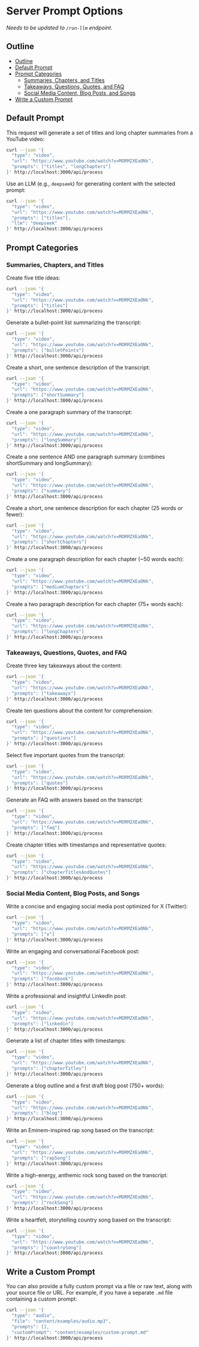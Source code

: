 # Server Prompt Options

*Needs to be updated to `/run-llm` endpoint.*

## Outline

- [Outline](#outline)
- [Default Prompt](#default-prompt)
- [Prompt Categories](#prompt-categories)
  - [Summaries, Chapters, and Titles](#summaries-chapters-and-titles)
  - [Takeaways, Questions, Quotes, and FAQ](#takeaways-questions-quotes-and-faq)
  - [Social Media Content, Blog Posts, and Songs](#social-media-content-blog-posts-and-songs)
- [Write a Custom Prompt](#write-a-custom-prompt)

## Default Prompt

This request will generate a set of titles and long chapter summaries from a YouTube video:

```bash
curl --json '{
  "type": "video",
  "url": "https://www.youtube.com/watch?v=MORMZXEaONk",
  "prompts": ["titles", "longChapters"]
}' http://localhost:3000/api/process
```

Use an LLM (e.g., `deepseek`) for generating content with the selected prompt:

```bash
curl --json '{
  "type": "video",
  "url": "https://www.youtube.com/watch?v=MORMZXEaONk",
  "prompts": ["titles"],
  "llm": "deepseek"
}' http://localhost:3000/api/process
```

## Prompt Categories

### Summaries, Chapters, and Titles

Create five title ideas:

```bash
curl --json '{
  "type": "video",
  "url": "https://www.youtube.com/watch?v=MORMZXEaONk",
  "prompts": ["titles"]
}' http://localhost:3000/api/process
```

Generate a bullet-point list summarizing the transcript:

```bash
curl --json '{
  "type": "video",
  "url": "https://www.youtube.com/watch?v=MORMZXEaONk",
  "prompts": ["bulletPoints"]
}' http://localhost:3000/api/process
```

Create a short, one sentence description of the transcript:

```bash
curl --json '{
  "type": "video",
  "url": "https://www.youtube.com/watch?v=MORMZXEaONk",
  "prompts": ["shortSummary"]
}' http://localhost:3000/api/process
```

Create a one paragraph summary of the transcript:

```bash
curl --json '{
  "type": "video",
  "url": "https://www.youtube.com/watch?v=MORMZXEaONk",
  "prompts": ["longSummary"]
}' http://localhost:3000/api/process
```

Create a one sentence AND one paragraph summary (combines shortSummary and longSummary):

```bash
curl --json '{
  "type": "video",
  "url": "https://www.youtube.com/watch?v=MORMZXEaONk",
  "prompts": ["summary"]
}' http://localhost:3000/api/process
```

Create a short, one sentence description for each chapter (25 words or fewer):

```bash
curl --json '{
  "type": "video",
  "url": "https://www.youtube.com/watch?v=MORMZXEaONk",
  "prompts": ["shortChapters"]
}' http://localhost:3000/api/process
```

Create a one paragraph description for each chapter (~50 words each):

```bash
curl --json '{
  "type": "video",
  "url": "https://www.youtube.com/watch?v=MORMZXEaONk",
  "prompts": ["mediumChapters"]
}' http://localhost:3000/api/process
```

Create a two paragraph description for each chapter (75+ words each):

```bash
curl --json '{
  "type": "video",
  "url": "https://www.youtube.com/watch?v=MORMZXEaONk",
  "prompts": ["longChapters"]
}' http://localhost:3000/api/process
```

### Takeaways, Questions, Quotes, and FAQ

Create three key takeaways about the content:

```bash
curl --json '{
  "type": "video",
  "url": "https://www.youtube.com/watch?v=MORMZXEaONk",
  "prompts": ["takeaways"]
}' http://localhost:3000/api/process
```

Create ten questions about the content for comprehension:

```bash
curl --json '{
  "type": "video",
  "url": "https://www.youtube.com/watch?v=MORMZXEaONk",
  "prompts": ["questions"]
}' http://localhost:3000/api/process
```

Select five important quotes from the transcript:

```bash
curl --json '{
  "type": "video",
  "url": "https://www.youtube.com/watch?v=MORMZXEaONk",
  "prompts": ["quotes"]
}' http://localhost:3000/api/process
```

Generate an FAQ with answers based on the transcript:

```bash
curl --json '{
  "type": "video",
  "url": "https://www.youtube.com/watch?v=MORMZXEaONk",
  "prompts": ["faq"]
}' http://localhost:3000/api/process
```

Create chapter titles with timestamps and representative quotes:

```bash
curl --json '{
  "type": "video",
  "url": "https://www.youtube.com/watch?v=MORMZXEaONk",
  "prompts": ["chapterTitlesAndQuotes"]
}' http://localhost:3000/api/process
```

### Social Media Content, Blog Posts, and Songs

Write a concise and engaging social media post optimized for X (Twitter):

```bash
curl --json '{
  "type": "video",
  "url": "https://www.youtube.com/watch?v=MORMZXEaONk",
  "prompts": ["x"]
}' http://localhost:3000/api/process
```

Write an engaging and conversational Facebook post:

```bash
curl --json '{
  "type": "video",
  "url": "https://www.youtube.com/watch?v=MORMZXEaONk",
  "prompts": ["facebook"]
}' http://localhost:3000/api/process
```

Write a professional and insightful LinkedIn post:

```bash
curl --json '{
  "type": "video",
  "url": "https://www.youtube.com/watch?v=MORMZXEaONk",
  "prompts": ["linkedin"]
}' http://localhost:3000/api/process
```

Generate a list of chapter titles with timestamps:

```bash
curl --json '{
  "type": "video",
  "url": "https://www.youtube.com/watch?v=MORMZXEaONk",
  "prompts": ["chapterTitles"]
}' http://localhost:3000/api/process
```

Generate a blog outline and a first draft blog post (750+ words):

```bash
curl --json '{
  "type": "video",
  "url": "https://www.youtube.com/watch?v=MORMZXEaONk",
  "prompts": ["blog"]
}' http://localhost:3000/api/process
```

Write an Eminem-inspired rap song based on the transcript:

```bash
curl --json '{
  "type": "video",
  "url": "https://www.youtube.com/watch?v=MORMZXEaONk",
  "prompts": ["rapSong"]
}' http://localhost:3000/api/process
```

Write a high-energy, anthemic rock song based on the transcript:

```bash
curl --json '{
  "type": "video",
  "url": "https://www.youtube.com/watch?v=MORMZXEaONk",
  "prompts": ["rockSong"]
}' http://localhost:3000/api/process
```

Write a heartfelt, storytelling country song based on the transcript:

```bash
curl --json '{
  "type": "video",
  "url": "https://www.youtube.com/watch?v=MORMZXEaONk",
  "prompts": ["countrySong"]
}' http://localhost:3000/api/process
```

## Write a Custom Prompt

You can also provide a fully custom prompt via a file or raw text, along with your source file or URL. For example, if you have a separate `.md` file containing a custom prompt:

```bash
curl --json '{
  "type": "audio",
  "file": "content/examples/audio.mp3",
  "prompts": [],
  "customPrompt": "content/examples/custom-prompt.md"
}' http://localhost:3000/api/process
```